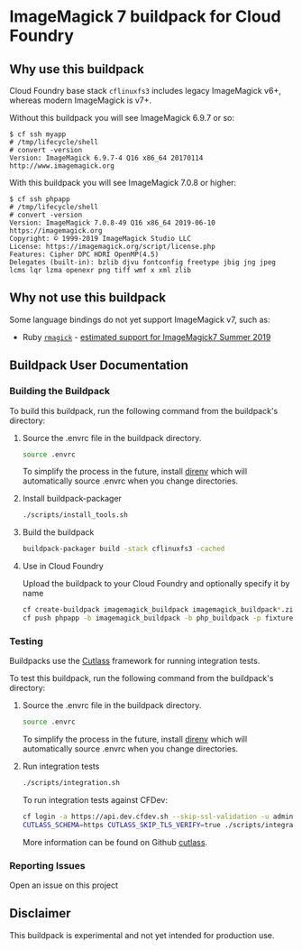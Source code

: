 # ImageMagick 7 buildpack for Cloud Foundry

## Why use this buildpack

Cloud Foundry base stack `cflinuxfs3` includes legacy ImageMagick v6+, whereas modern ImageMagick is v7+.

Without this buildpack you will see ImageMagick 6.9.7 or so:

```plain
$ cf ssh myapp
# /tmp/lifecycle/shell
# convert -version
Version: ImageMagick 6.9.7-4 Q16 x86_64 20170114 http://www.imagemagick.org
```

With this buildpack you will see ImageMagick 7.0.8 or higher:

```plain
$ cf ssh phpapp
# /tmp/lifecycle/shell
# convert -version
Version: ImageMagick 7.0.8-49 Q16 x86_64 2019-06-10 https://imagemagick.org
Copyright: © 1999-2019 ImageMagick Studio LLC
License: https://imagemagick.org/script/license.php
Features: Cipher DPC HDRI OpenMP(4.5)
Delegates (built-in): bzlib djvu fontconfig freetype jbig jng jpeg lcms lqr lzma openexr png tiff wmf x xml zlib
```

## Why not use this buildpack

Some language bindings do not yet support ImageMagick v7, such as:

* Ruby [`rmagick`](https://github.com/rmagick/rmagick) - [estimated support for ImageMagick7 Summer 2019](https://github.com/rmagick/rmagick/issues/256)

## Buildpack User Documentation

### Building the Buildpack

To build this buildpack, run the following command from the buildpack's directory:

1. Source the .envrc file in the buildpack directory.

    ```bash
    source .envrc
    ```

    To simplify the process in the future, install [direnv](https://direnv.net/) which will automatically source .envrc when you change directories.

1. Install buildpack-packager

    ```bash
    ./scripts/install_tools.sh
    ```

1. Build the buildpack

    ```bash
    buildpack-packager build -stack cflinuxfs3 -cached
    ```

1. Use in Cloud Foundry

    Upload the buildpack to your Cloud Foundry and optionally specify it by name

    ```bash
    cf create-buildpack imagemagick_buildpack imagemagick_buildpack*.zip 100
    cf push phpapp -b imagemagick_buildpack -b php_buildpack -p fixtures/phpapp
    ```

### Testing

Buildpacks use the [Cutlass](https://github.com/cloudfoundry/libbuildpack/cutlass) framework for running integration tests.

To test this buildpack, run the following command from the buildpack's directory:

1. Source the .envrc file in the buildpack directory.

    ```bash
    source .envrc
    ```

    To simplify the process in the future, install [direnv](https://direnv.net/) which will automatically source .envrc when you change directories.

1. Run integration tests

    ```bash
    ./scripts/integration.sh
    ```

    To run integration tests against CFDev:

    ```bash
    cf login -a https://api.dev.cfdev.sh --skip-ssl-validation -u admin -p admin
    CUTLASS_SCHEMA=https CUTLASS_SKIP_TLS_VERIFY=true ./scripts/integration.sh
    ```

    More information can be found on Github [cutlass](https://github.com/cloudfoundry/libbuildpack/cutlass).

### Reporting Issues

Open an issue on this project

## Disclaimer

This buildpack is experimental and not yet intended for production use.
